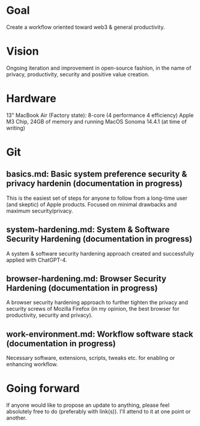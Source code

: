 # Goal
Create a workflow oriented toward web3 & general productivity. 

# Vision
Ongoing iteration and improvement in open-source fashion, in the name of privacy, productivity, security and positive value creation.

# Hardware
13" MacBook Air (Factory state): 8-core (4 performance 4 efficiency) Apple M3 Chip, 24GB of memory and running MacOS Sonoma 14.4.1 (at time of writing)

# Git

## basics.md: Basic system preference security & privacy hardenin (documentation in progress)

This is the easiest set of steps for anyone to follow from a long-time user (and skeptic) of Apple products. Focused on minimal drawbacks and maximum security/privacy.

## system-hardening.md: System & Software Security Hardening (documentation in progress)

A system & software security hardening approach created and successfully applied with ChatGPT-4. 

## browser-hardening.md: Browser Security Hardening (documentation in progress)

A browser security hardening approach to further tighten the privacy and security screws of Mozilla Firefox (in my opinion, the best browser for productivity, security and privacy).

## work-environment.md: Workflow software stack (documentation in progress)

Necessary software, extensions, scripts, tweaks etc. for enabling or enhancing workflow.

# Going forward

If anyone would like to propose an update to anything, please feel absolutely free to do (preferably with link(s)). I'll attend to it at one point or another.
